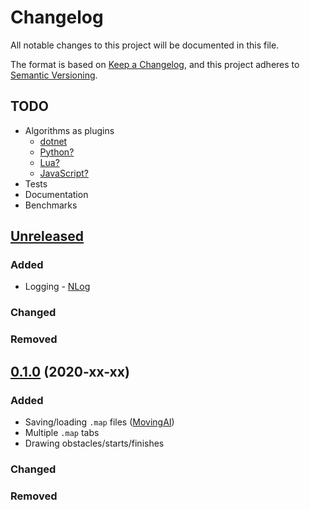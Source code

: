 ﻿# Changelog
All notable changes to this project will be documented in this file.

The format is based on [Keep a Changelog](https://keepachangelog.com/en/1.0.0/),
and this project adheres to [Semantic Versioning](https://semver.org/spec/v2.0.0.html).

## TODO
- Algorithms as plugins
    - [dotnet](https://docs.microsoft.com/en-us/dotnet/core/tutorials/creating-app-with-plugin-support)
    - [Python?](https://stackoverflow.com/a/53612533)
    - [Lua?](https://www.moonsharp.org/)
    - [JavaScript?](https://github.com/Microsoft/ClearScript)
- Tests
- Documentation
- Benchmarks

## [Unreleased]
### Added
- Logging - [NLog](https://nlog-project.org/)

### Changed

### Removed

## [0.1.0] (2020-xx-xx)
### Added
- Saving/loading `.map` files ([MovingAI](https://www.movingai.com/benchmarks/formats.html))
- Multiple `.map` tabs
- Drawing obstacles/starts/finishes

### Changed

### Removed


[Unreleased]: https://github.com/seky16/MultiRobotSimulator/compare/v0.1.0...HEAD
[0.1.0]: https://github.com/seky16/MultiRobotSimulator/compare/v0.1.0